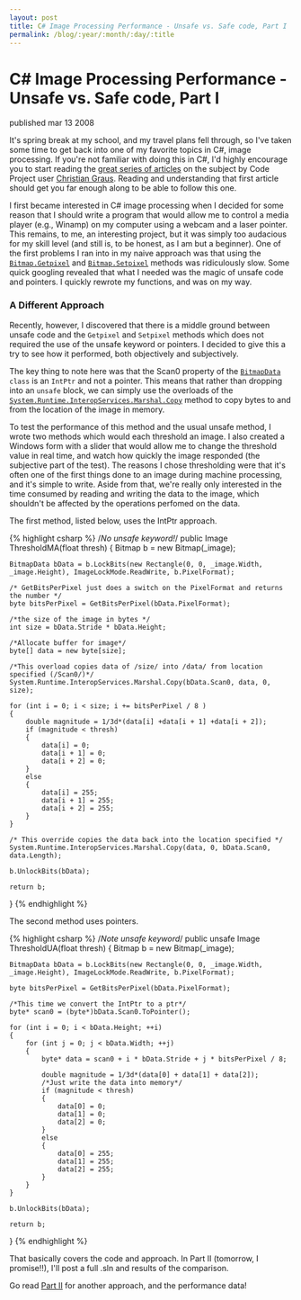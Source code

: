 ```yaml
---
layout: post
title: C# Image Processing Performance - Unsafe vs. Safe code, Part I
permalink: /blog/:year/:month/:day/:title
---
```


# C# Image Processing Performance - Unsafe vs. Safe code, Part I

<span class="pubdate">published mar 13 2008</span>

It's spring break at my school, and my travel plans fell through, so I've taken some time to get back into one of my favorite topics in C#, image processing. If you're not familiar with doing this in C#, I'd highly encourage you to start reading the <a href="http://www.codeproject.com/KB/GDI-plus/csharpgraphicfilters11.aspx">great series of articles</a> on the subject by Code Project user <a href="http://www.codeproject.com/script/Articles/MemberArticles.aspx?amid=6556">Christian Graus</a>. Reading and understanding that first article should get you far enough along to be able to follow this one.

I first became interested in C# image processing when I decided for some reason that I should write a program that would allow me to control a media player (e.g., Winamp) on my computer using a webcam and a laser pointer. This remains, to me, an interesting project, but it was simply too audacious for my skill level (and still is, to be honest, as I am but a beginner). One of the first problems I ran into in my naive approach was that using the <code><a href="http://msdn2.microsoft.com/en-us/library/system.drawing.bitmap.getpixel.aspx">Bitmap.Getpixel</a></code> and <code><a href="msdn2.microsoft.com/en-us/library/system.drawing.bitmap.setpixel.aspx">Bitmap.Setpixel</a></code> methods was ridiculously slow. Some quick googling revealed that what I needed was the magic of unsafe code and pointers. I quickly rewrote my functions, and was on my way.

<h3>A Different Approach</h3>
Recently, however, I discovered that there is a middle ground between unsafe code and the <code>Getpixel</code> and <code>Setpixel</code> methods which does not required the use of the unsafe keyword or pointers. I decided to give this a try to see how it performed, both objectively and subjectively.

The key thing to note here was that the Scan0 property of the <code><a href="http://msdn2.microsoft.com/en-us/library/system.drawing.imaging.bitmapdata.aspx">BitmapData</a> class</code> is an <code>IntPtr</code> and not a pointer. This means that rather than dropping into an <code>unsafe</code> block, we can simply use the overloads of the <code><a href="http://msdn2.microsoft.com/en-us/library/system.runtime.interopservices.marshal.copy.aspx">System.Runtime.InteropServices.Marshal.Copy</a></code> method to copy bytes to and from the location of the image in memory.

To test the performance of this method and the usual unsafe method, I wrote two methods which would each threshold an image. I also created a Windows form with a slider that would allow me to change the threshold value in real time, and watch how quickly the image responded (the subjective part of the test). The reasons I chose thresholding were that it's often one of the first things done to an image during machine processing,  and it's simple to write. Aside from that, we're really only interested in the time consumed by reading and writing the data to the image, which shouldn't be affected by the operations perfomed on the data.

The first method, listed below, uses the IntPtr approach.

{% highlight csharp %}
/*No unsafe keyword!*/
public Image ThresholdMA(float thresh)
{
	Bitmap b = new Bitmap(_image);

	BitmapData bData = b.LockBits(new Rectangle(0, 0, _image.Width, _image.Height), ImageLockMode.ReadWrite, b.PixelFormat);

	/* GetBitsPerPixel just does a switch on the PixelFormat and returns the number */
	byte bitsPerPixel = GetBitsPerPixel(bData.PixelFormat);

	/*the size of the image in bytes */
	int size = bData.Stride * bData.Height;

	/*Allocate buffer for image*/
	byte[] data = new byte[size];

	/*This overload copies data of /size/ into /data/ from location specified (/Scan0/)*/
	System.Runtime.InteropServices.Marshal.Copy(bData.Scan0, data, 0, size);

	for (int i = 0; i < size; i += bitsPerPixel / 8 )
	{
		double magnitude = 1/3d*(data[i] +data[i + 1] +data[i + 2]);
		if (magnitude < thresh)
		{
			data[i] = 0;
			data[i + 1] = 0;
			data[i + 2] = 0;
		}
		else
		{
			data[i] = 255;
			data[i + 1] = 255;
			data[i + 2] = 255;
		}
	}

	/* This override copies the data back into the location specified */
	System.Runtime.InteropServices.Marshal.Copy(data, 0, bData.Scan0, data.Length);

	b.UnlockBits(bData);

	return b;
}
{% endhighlight %}

The second method uses pointers.

{% highlight csharp %}
/*Note unsafe keyword*/
public unsafe Image ThresholdUA(float thresh)
{
	Bitmap b = new Bitmap(_image);

	BitmapData bData = b.LockBits(new Rectangle(0, 0, _image.Width, _image.Height), ImageLockMode.ReadWrite, b.PixelFormat);

	byte bitsPerPixel = GetBitsPerPixel(bData.PixelFormat);

	/*This time we convert the IntPtr to a ptr*/
	byte* scan0 = (byte*)bData.Scan0.ToPointer();

	for (int i = 0; i < bData.Height; ++i)
	{
		for (int j = 0; j < bData.Width; ++j)
		{
			byte* data = scan0 + i * bData.Stride + j * bitsPerPixel / 8;

			double magnitude = 1/3d*(data[0] + data[1] + data[2]);
			/*Just write the data into memory*/
			if (magnitude < thresh)
			{
				data[0] = 0;
				data[1] = 0;
				data[2] = 0;
			}
			else
			{
				data[0] = 255;
				data[1] = 255;
				data[2] = 255;
			}
		}
	}

	b.UnlockBits(bData);

	return b;
}
{% endhighlight %}


That basically covers the code and approach. In Part II (tomorrow, I promise!!), I'll post a full .sln and results of the comparison.

Go read [Part II](/blog/2008/03/14/c-image-processing-performance-unsafe-vs-safe-code-part-ii) for another approach, and the performance data!
